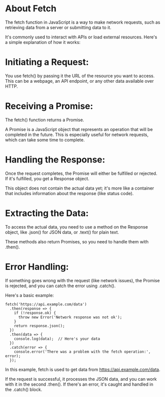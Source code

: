 # About Fetch

The fetch function in JavaScript is a way to make network requests, such as retrieving data from a server or submitting data to it. 

It's commonly used to interact with APIs or load external resources. Here's a simple explanation of how it works:

# Initiating a Request: 

You use fetch() by passing it the URL of the resource you want to access. This can be a webpage, an API endpoint, or any other data available over HTTP.

# Receiving a Promise: 

The fetch() function returns a Promise. 

A Promise is a JavaScript object that represents an operation that will be completed in the future. This is especially useful for network requests, which can take some time to complete.

# Handling the Response: 

Once the request completes, the Promise will either be fulfilled or rejected. If it's fulfilled, you get a Response object. 

This object does not contain the actual data yet; it's more like a container that includes information about the response (like status code).

# Extracting the Data:

 To access the actual data, you need to use a method on the Response object, like .json() for JSON data, or .text() for plain text. 
 
 These methods also return Promises, so you need to handle them with .then().

# Error Handling: 

If something goes wrong with the request (like network issues), the Promise is rejected, and you can catch the error using .catch().

Here's a basic example:

```
fetch('https://api.example.com/data')
  .then(response => {
    if (!response.ok) {
      throw new Error('Network response was not ok');
    }
    return response.json();
  })
  .then(data => {
    console.log(data);  // Here's your data
  })
  .catch(error => {
    console.error('There was a problem with the fetch operation:', error);
  });
```

In this example, fetch is used to get data from https://api.example.com/data. 

If the request is successful, it processes the JSON data, and you can work with it in the second .then(). If there's an error, it's caught and handled in the .catch() block.






